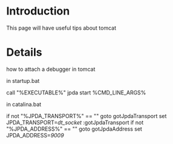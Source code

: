 # Introduction #

This page will have useful tips about tomcat

# Details #

how to attach a debugger in tomcat

in startup.bat

call "%EXECUTABLE%" jpda start %CMD\_LINE\_ARGS%

in catalina.bat

if not "%JPDA\_TRANSPORT%" == "" goto gotJpdaTransport
set JPDA\_TRANSPORT=_dt\_socket_
:gotJpdaTransport
if not "%JPDA\_ADDRESS%" == "" goto gotJpdaAddress
set JPDA\_ADDRESS=_9009_